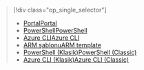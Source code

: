 > [!div class="op_single_selector"]
> * [<span data-ttu-id="6409f-101">Portal</span><span class="sxs-lookup"><span data-stu-id="6409f-101">Portal</span></span>](../articles/virtual-network/virtual-networks-create-nsg-arm-pportal.md)
> * [<span data-ttu-id="6409f-102">PowerShell</span><span class="sxs-lookup"><span data-stu-id="6409f-102">PowerShell</span></span>](../articles/virtual-network/virtual-networks-create-nsg-arm-ps.md)
> * [<span data-ttu-id="6409f-103">Azure CLI</span><span class="sxs-lookup"><span data-stu-id="6409f-103">Azure CLI</span></span>](../articles/virtual-network/virtual-networks-create-nsg-arm-cli.md)
> * [<span data-ttu-id="6409f-104">ARM şablonu</span><span class="sxs-lookup"><span data-stu-id="6409f-104">ARM template</span></span>](../articles/virtual-network/virtual-networks-create-nsg-arm-template.md)
> * [<span data-ttu-id="6409f-105">PowerShell (Klasik)</span><span class="sxs-lookup"><span data-stu-id="6409f-105">PowerShell (Classic)</span></span>](../articles/virtual-network/virtual-networks-create-nsg-classic-ps.md)
> * [<span data-ttu-id="6409f-106">Azure CLI (Klasik)</span><span class="sxs-lookup"><span data-stu-id="6409f-106">Azure CLI (Classic)</span></span>](../articles/virtual-network/virtual-networks-create-nsg-classic-cli.md)